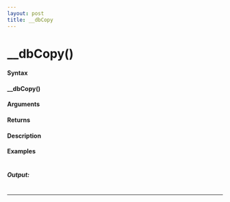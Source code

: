 ```yaml
---
layout: post
title: __dbCopy
---
```


# __dbCopy()


#### Syntax

#### __dbCopy()

#### Arguments

#### Returns

#### Description

#### Examples

```

```

##### Output:

```

```

---